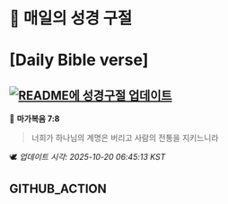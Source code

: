 # 🙏 매일의 성경 구절
# [Daily Bible verse]
## [![README에 성경구절 업데이트](https://github.com/DONGSUKA/first_test/actions/workflows/update-readme-bible.yml/badge.svg)](https://github.com/DONGSUKA/first_test/actions/workflows/update-readme-bible.yml)
<!-- START_BIBLE_VERSE -->
📖 **마가복음 7:8**
> 너희가 하나님의 계명은 버리고 사람의 전통을 지키느니라

🕊️ _업데이트 시각: 2025-10-20 06:45:13 KST_
  <!-- END_BIBLE_VERSE -->
## GITHUB_ACTION
